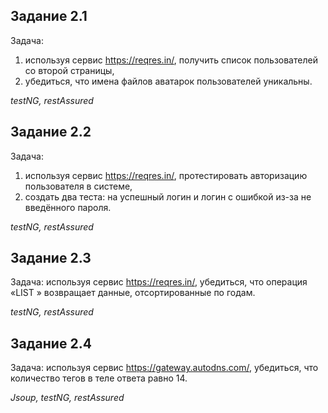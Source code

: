 ## Задание 2.1

Задача:
1.	используя сервис https://reqres.in/, получить список пользователей со второй страницы,
2.	убедиться, что имена файлов аватарок пользователей уникальны.

*testNG, restAssured*

## Задание 2.2

Задача:
1.	используя сервис https://reqres.in/, протестировать авторизацию пользователя в системе,
2.	создать два теста: на успешный логин и логин с ошибкой из-за не введённого пароля.

*testNG, restAssured*

## Задание 2.3

Задача: используя сервис https://reqres.in/, убедиться, что операция «LIST <RESOURCE>» возвращает данные, отсортированные по годам.

*testNG, restAssured*

## Задание 2.4

Задача: используя сервис https://gateway.autodns.com/, убедиться, что количество тегов в теле ответа равно 14.

*Jsoup, testNG, restAssured*
